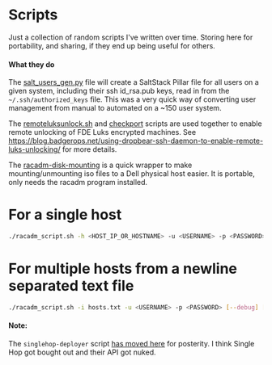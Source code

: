 # Scripts


Just a collection of random scripts I've written over time. Storing here for portability, and sharing, if they end up being useful for others.

#### What they do


The [salt_users_gen.py](./salt_users_gen.py) file will create a SaltStack Pillar file for all users on a given system, including their ssh id_rsa.pub keys, read in from the `~/.ssh/authorized_keys` file. This was a very quick way of converting user management from manual to automated on a ~150 user system.


The [remoteluksunlock.sh](./remoteluksunlock.sh) and [checkport](./checkport) scripts are used together to enable remote unlocking of FDE Luks encrypted machines. See https://blog.badgerops.net/using-dropbear-ssh-daemon-to-enable-remote-luks-unlocking/ for more details.


The [racadm-disk-mounting](./racadm-disk-mounting.sh) is a quick wrapper to make mounting/unmounting iso files to a Dell physical host easier. It is portable, only needs the racadm program installed.

# For a single host
```bash
./racadm_script.sh -h <HOST_IP_OR_HOSTNAME> -u <USERNAME> -p <PASSWORD> [--debug]
```

# For multiple hosts from a newline separated text file
```bash
./racadm_script.sh -i hosts.txt -u <USERNAME> -p <PASSWORD> [--debug] [--restart-hosts]
```

#### Note:

The `singlehop-deployer` script [has moved here](https://github.com/BadgerOps/singlehop-deployer) for posterity. I think Single Hop got bought out and their API got nuked.